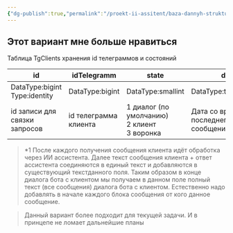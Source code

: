 ```yaml
---
{"dg-publish":true,"permalink":"/proekt-ii-assitent/baza-dannyh-struktura/variant2-bazy-dannyh/","tags":["бд","бот","ии","ии-ассистенты","бот-продавец","bd","иипроект","чат-боты"]}
---
```


## Этот вариант мне больше нравиться

Таблица TgClients хранения id телеграммов и состояний

| id                               | idTelegramm           | state                                            | dt                                    | dialog                |
| -------------------------------- | --------------------- | ------------------------------------------------ | ------------------------------------- | --------------------- |
| DataType:bigint<br>Type:identity | DataType:bigint       | DataType:smallint                                | DataType:timestamp                    | DataType:text         |
| id записи для связки запросов    | id телеграмма клиента | 1 диалог (по умолчанию)<br>2 клиент<br>3 воронка | Дата со временем последнего сообщения | Текст всего диалога*1 |

> \*1 После каждого получения сообщения клиента идёт обработка через ИИ ассистента. Далее текст сообщения клиента  + ответ ассистента соединяются в единый текст и добавляются в существующий текстданного поля. Таким образом в конце диалога бота с клиентом мы получаем в данном поле полный текст (все сообщения) диалога бота с клиентом. Естественно надо добавлять в начале каждого блока сообщения от кого данное сообщение. 

> Данный вариант более подходит для текущей задачи. И в принцепе не ломает дальнейшие планы

